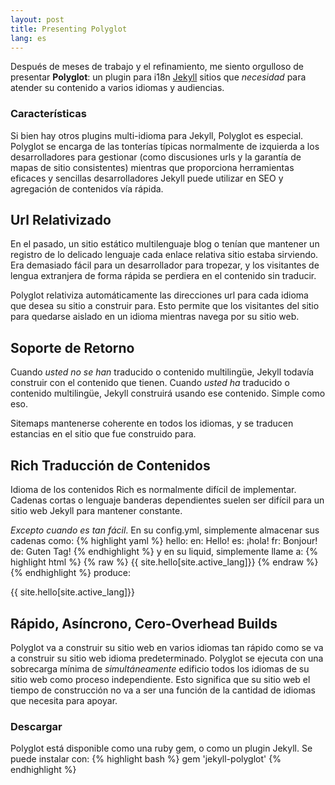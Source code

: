 ```yaml
---
layout: post
title: Presenting Polyglot
lang: es
---
```


Después de meses de trabajo y el refinamiento, me siento orgulloso de presentar **Polyglot**: un plugin para i18n [Jekyll](http://jekyllrb.com) sitios que *necesidad* para atender su contenido a varios idiomas y audiencias.

### Características

Si bien hay otros plugins multi-idioma para Jekyll, Polyglot es especial. Polyglot se encarga de las tonterías típicas normalmente de izquierda a los desarrolladores para gestionar (como discusiones urls y la garantía de mapas de sitio consistentes) mientras que proporciona herramientas eficaces y sencillas desarrolladores Jekyll puede utilizar en SEO y agregación de contenidos vía rápida.

## Url Relativizado

En el pasado, un sitio estático multilenguaje blog o tenían que mantener un registro de lo delicado lenguaje cada enlace relativa sitio estaba sirviendo. Era demasiado fácil para un desarrollador para tropezar, y los visitantes de lengua extranjera de forma rápida se perdiera en el contenido sin traducir.

Polyglot relativiza automáticamente las direcciones url para cada idioma que desea su sitio a construir para. Esto permite que los visitantes del sitio para quedarse aislado en un idioma mientras navega por su sitio web.

## Soporte de Retorno

Cuando *usted no se han* traducido o contenido multilingüe, Jekyll todavía construir con el contenido que tienen. Cuando *usted ha* traducido o contenido multilingüe, Jekyll construirá usando ese contenido. Simple como eso.

Sitemaps mantenerse coherente en todos los idiomas, y se traducen estancias en el sitio que fue construido para.

## Rich Traducción de Contenidos

Idioma de los contenidos Rich es normalmente difícil de implementar. Cadenas cortas o lenguaje banderas dependientes suelen ser difícil para un sitio web Jekyll para mantener constante.

*Excepto cuando es tan fácil*. En su config.yml, simplemente almacenar sus cadenas como:
{% highlight yaml %}
hello:
  en: Hello!
  es: ¡hola!
  fr: Bonjour!
  de: Guten Tag!
{% endhighlight %}
y en su liquid, simplemente llame a:
{% highlight html %}
{% raw %}
{{ site.hello[site.active_lang]}}
{% endraw %}
{% endhighlight %}
produce:
<p class="message">
{{ site.hello[site.active_lang]}}
</p>

## Rápido, Asíncrono, Cero-Overhead Builds

  Polyglot va a construir su sitio web en varios idiomas tan rápido como se va a construir su sitio web idioma predeterminado. Polyglot se ejecuta con una sobrecarga mínima de *simultáneamente* edificio todos los idiomas de su sitio web como proceso independiente. Esto significa que su sitio web el tiempo de construcción no va a ser una función de la cantidad de idiomas que necesita para apoyar.

### Descargar

  Polyglot está disponible como una ruby gem, o como un plugin Jekyll. Se puede instalar con:
  {% highlight bash %}
  gem 'jekyll-polyglot'
  {% endhighlight %}
